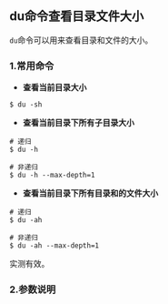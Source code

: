## du命令查看目录文件大小

`du`命令可以用来查看目录和文件的大小。

### 1.常用命令

* **查看当前目录大小**

```shell
$ du -sh
```

* **查看当前目录下所有子目录大小**

```shell
# 递归
$ du -h

# 非递归
$ du -h --max-depth=1
```

* **查看当前目录下所有目录和的文件大小**

```shell
# 递归
$ du -ah

# 非递归
$ du -ah --max-depth=1
```

实测有效。

### 2.参数说明
